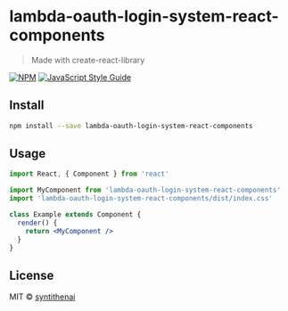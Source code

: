 # lambda-oauth-login-system-react-components

> Made with create-react-library

[![NPM](https://img.shields.io/npm/v/lambda-oauth-login-system-react-components.svg)](https://www.npmjs.com/package/lambda-oauth-login-system-react-components) [![JavaScript Style Guide](https://img.shields.io/badge/code_style-standard-brightgreen.svg)](https://standardjs.com)

## Install

```bash
npm install --save lambda-oauth-login-system-react-components
```

## Usage

```jsx
import React, { Component } from 'react'

import MyComponent from 'lambda-oauth-login-system-react-components'
import 'lambda-oauth-login-system-react-components/dist/index.css'

class Example extends Component {
  render() {
    return <MyComponent />
  }
}
```

## License

MIT © [syntithenai](https://github.com/syntithenai)
